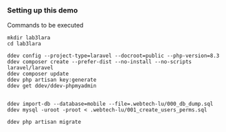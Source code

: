 
### Setting up this demo

Commands to be executed


    mkdir lab3lara
    cd lab3lara

    ddev config --project-type=laravel --docroot=public --php-version=8.3
    ddev composer create --prefer-dist --no-install --no-scripts laravel/laravel
    ddev composer update
    ddev php artisan key:generate
    ddev get ddev/ddev-phpmyadmin

    
    ddev import-db --database=mobile --file=.webtech-lu/000_db_dump.sql
    ddev mysql -uroot -proot < .webtech-lu/001_create_users_perms.sql

    ddev php artisan migrate
